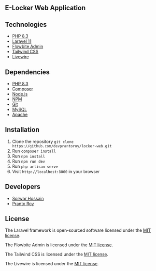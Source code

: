 ## E-Locker Web Application

## Technologies
- [PHP 8.3](https://www.php.net/releases/8.3/en.php)
- [Laravel 11](https://laravel.com/docs/11.x)
- [Flowbite Admin](https://flowbite.com/)
- [Tailwind CSS](https://tailwindcss.com/)
- [Livewire](https://laravel-livewire.com/)

## Dependencies
- [PHP 8.3](https://www.php.net/releases/8.3/en.php)
- [Composer](https://getcomposer.org/)
- [Node.js](https://nodejs.org/en/)
- [NPM](https://www.npmjs.com/)
- [Git](https://git-scm.com/)
- [MySQL](https://www.mysql.com/)
- [Apache](https://httpd.apache.org/)


## Installation

1. Clone the repository `git clone https://github.com/devprantoroy/locker-web.git`
2. Run `composer install`
3. Run `npm install`
4. Run `npm run dev`
5. Run `php artisan serve`
6. Visit `http://localhost:8000` in your browser

## Developers

- [Sorwar Hossain](https://github.com/sorwaar)
- [Pranto Roy](https://github.com/devprantoroy)

## License

The Laravel framework is open-sourced software licensed under the [MIT license](https://opensource.org/licenses/MIT).

The Flowbite Admin is licensed under the [MIT license](https://opensource.org/licenses/MIT).

The Tailwind CSS is licensed under the [MIT license](https://opensource.org/licenses/MIT).

The Livewire is licensed under the [MIT license](https://opensource.org/licenses/MIT).



